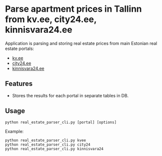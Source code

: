 # Parse apartment prices in Tallinn from kv.ee, city24.ee, kinnisvara24.ee

Application is parsing and storing real estate prices from main Estonian real estate portals:

- [kv.ee](https://www.kv.ee)
- [city24.ee](https://www.city24.ee)
- [kinnisvara24.ee](https://kinnisvara24.ee)

## Features

- Stores the results for each portal in separate tables in DB.

## Usage

```
python real_estate_parser_cli.py [portal] [options]
```

Example:

```
python real_estate_parser_cli.py kvee
python real_estate_parser_cli.py city24
python real_estate_parser_cli.py kinnisvara24
```
